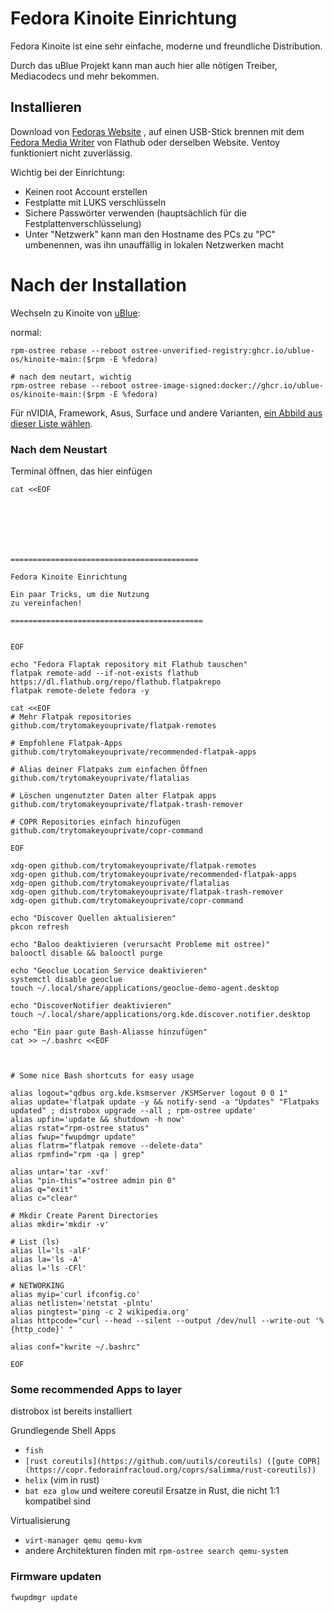 # Fedora Kinoite Einrichtung
Fedora Kinoite ist eine sehr einfache, moderne und freundliche Distribution.

Durch das uBlue Projekt kann man auch hier alle nötigen Treiber, Mediacodecs und mehr bekommen.

## Installieren

Download von [Fedoras Website](https://fedoraproject.org/atomic-desktops/kinoite/) , auf einen USB-Stick brennen mit dem [Fedora Media Writer](https://flathub.org/apps/org.fedoraproject.MediaWriter) von Flathub oder derselben Website. Ventoy funktioniert nicht zuverlässig.

Wichtig bei der Einrichtung:

- Keinen root Account erstellen
- Festplatte mit LUKS verschlüsseln
- Sichere Passwörter verwenden (hauptsächlich für die Festplattenverschlüsselung)
- Unter "Netzwerk" kann man den Hostname des PCs zu "PC" umbenennen, was ihn unauffällig in lokalen Netzwerken macht


# Nach der Installation

Wechseln zu Kinoite von [uBlue](https://universal-blue.org): 

normal:
```
rpm-ostree rebase --reboot ostree-unverified-registry:ghcr.io/ublue-os/kinoite-main:($rpm -E %fedora)

# nach dem neutart, wichtig
rpm-ostree rebase --reboot ostree-image-signed:docker://ghcr.io/ublue-os/kinoite-main:($rpm -E %fedora)
```

Für nVIDIA, Framework, Asus, Surface und andere Varianten, [ein Abbild aus dieser Liste wählen](https://github.com/orgs/ublue-os/packages).

### Nach dem Neustart

Terminal öffnen, das hier einfügen

```
cat <<EOF







==========================================

Fedora Kinoite Einrichtung

Ein paar Tricks, um die Nutzung
zu vereinfachen!

===========================================


EOF

echo "Fedora Flaptak repository mit Flathub tauschen"
flatpak remote-add --if-not-exists flathub https://dl.flathub.org/repo/flathub.flatpakrepo
flatpak remote-delete fedora -y

cat <<EOF
# Mehr Flatpak repositories
github.com/trytomakeyouprivate/flatpak-remotes

# Empfohlene Flatpak-Apps
github.com/trytomakeyouprivate/recommended-flatpak-apps

# Alias deiner Flatpaks zum einfachen Öffnen 
github.com/trytomakeyouprivate/flatalias

# Löschen ungenutzter Daten alter Flatpak apps
github.com/trytomakeyouprivate/flatpak-trash-remover

# COPR Repositories einfach hinzufügen
github.com/trytomakeyouprivate/copr-command

EOF

xdg-open github.com/trytomakeyouprivate/flatpak-remotes
xdg-open github.com/trytomakeyouprivate/recommended-flatpak-apps
xdg-open github.com/trytomakeyouprivate/flatalias
xdg-open github.com/trytomakeyouprivate/flatpak-trash-remover
xdg-open github.com/trytomakeyouprivate/copr-command

echo "Discover Quellen aktualisieren"
pkcon refresh

echo "Baloo deaktivieren (verursacht Probleme mit ostree)"
balooctl disable && balooctl purge

echo "Geoclue Location Service deaktivieren"
systemctl disable geoclue
touch ~/.local/share/applications/geoclue-demo-agent.desktop

echo "DiscoverNotifier deaktivieren"
touch ~/.local/share/applications/org.kde.discover.notifier.desktop

echo "Ein paar gute Bash-Aliasse hinzufügen"
cat >> ~/.bashrc <<EOF



# Some nice Bash shortcuts for easy usage

alias logout="qdbus org.kde.ksmserver /KSMServer logout 0 0 1"
alias update='flatpak update -y && notify-send -a "Updates" "Flatpaks updated" ; distrobox upgrade --all ; rpm-ostree update'
alias upfin='update && shutdown -h now'
alias rstat="rpm-ostree status"
alias fwup="fwupdmgr update"
alias flatrm="flatpak remove --delete-data"
alias rpmfind="rpm -qa | grep"

alias untar='tar -xvf'
alias "pin-this"="ostree admin pin 0"
alias q="exit"
alias c="clear"

# Mkdir Create Parent Directories
alias mkdir='mkdir -v'

# List (ls)
alias ll='ls -alF'
alias la='ls -A'
alias l='ls -CFl'

# NETWORKING
alias myip='curl ifconfig.co'
alias netlisten='netstat -plntu'
alias pingtest='ping -c 2 wikipedia.org'
alias httpcode="curl --head --silent --output /dev/null --write-out '%{http_code}' "

alias conf="kwrite ~/.bashrc"

EOF
```

### Some recommended Apps to layer

distrobox ist bereits installiert

Grundlegende Shell Apps
- `fish`
- `[rust coreutils](https://github.com/uutils/coreutils) ([gute COPR](https://copr.fedorainfracloud.org/coprs/salimma/rust-coreutils))`
- `helix` (vim in rust)
- `bat eza glow` und weitere coreutil Ersatze in Rust, die nicht 1:1 kompatibel sind 

Virtualisierung
- `virt-manager qemu qemu-kvm`
- andere Architekturen finden mit `rpm-ostree search qemu-system`

### Firmware updaten

```
fwupdmgr update
```
